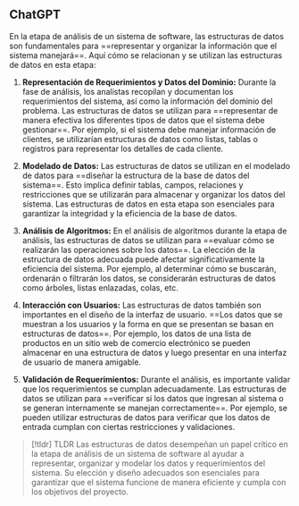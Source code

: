 ## ChatGPT
En la etapa de análisis de un sistema de software, las estructuras de datos son fundamentales para ==representar y organizar la información que el sistema manejará==. Aquí cómo se relacionan y se utilizan las estructuras de datos en esta etapa:

1. **Representación de Requerimientos y Datos del Dominio:** Durante la fase de análisis, los analistas recopilan y documentan los requerimientos del sistema, así como la información del dominio del problema. Las estructuras de datos se utilizan para ==representar de manera efectiva los diferentes tipos de datos que el sistema debe gestionar==. Por ejemplo, si el sistema debe manejar información de clientes, se utilizarían estructuras de datos como listas, tablas o registros para representar los detalles de cada cliente.

2. **Modelado de Datos:** Las estructuras de datos se utilizan en el modelado de datos para ==diseñar la estructura de la base de datos del sistema==. Esto implica definir tablas, campos, relaciones y restricciones que se utilizarán para almacenar y organizar los datos del sistema. Las estructuras de datos en esta etapa son esenciales para garantizar la integridad y la eficiencia de la base de datos.

3. **Análisis de Algoritmos:** En el análisis de algoritmos durante la etapa de análisis, las estructuras de datos se utilizan para ==evaluar cómo se realizarán las operaciones sobre los datos==. La elección de la estructura de datos adecuada puede afectar significativamente la eficiencia del sistema. Por ejemplo, al determinar cómo se buscarán, ordenarán o filtrarán los datos, se considerarán estructuras de datos como árboles, listas enlazadas, colas, etc.

4. **Interacción con Usuarios:** Las estructuras de datos también son importantes en el diseño de la interfaz de usuario. ==Los datos que se muestran a los usuarios y la forma en que se presentan se basan en estructuras de datos==. Por ejemplo, los datos de una lista de productos en un sitio web de comercio electrónico se pueden almacenar en una estructura de datos y luego presentar en una interfaz de usuario de manera amigable.

5. **Validación de Requerimientos:** Durante el análisis, es importante validar que los requerimientos se cumplan adecuadamente. Las estructuras de datos se utilizan para ==verificar si los datos que ingresan al sistema o se generan internamente se manejan correctamente==. Por ejemplo, se pueden utilizar estructuras de datos para verificar que los datos de entrada cumplan con ciertas restricciones y validaciones.

> [!tldr] TLDR
> Las estructuras de datos desempeñan un papel crítico en la etapa de análisis de un sistema de software al ayudar a representar, organizar y modelar los datos y requerimientos del sistema. Su elección y diseño adecuados son esenciales para garantizar que el sistema funcione de manera eficiente y cumpla con los objetivos del proyecto.